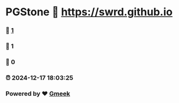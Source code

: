 # PGStone :link: https://swrd.github.io 
### :page_facing_up: [1](https://swrd.github.io/tag.html) 
### :speech_balloon: 1 
### :hibiscus: 0 
### :alarm_clock: 2024-12-17 18:03:25 
### Powered by :heart: [Gmeek](https://github.com/Meekdai/Gmeek)
